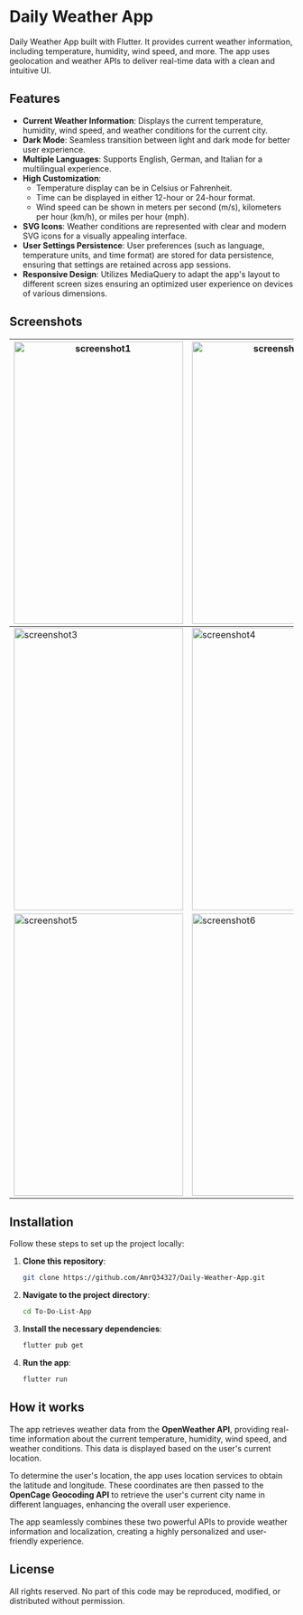 # Daily Weather App

Daily Weather App built with Flutter. It provides current weather information, including temperature, humidity, wind speed, and more. The app uses geolocation and weather APIs to deliver real-time data with a clean and intuitive UI.

## Features
- **Current Weather Information**: Displays the current temperature, humidity, wind speed, and weather conditions for the current city.
- **Dark Mode**: Seamless transition between light and dark mode for better user experience.
- **Multiple Languages**: Supports English, German, and Italian for a multilingual experience.
- **High Customization**:
  - Temperature display can be in Celsius or Fahrenheit.
  - Time can be displayed in either 12-hour or 24-hour format.
  - Wind speed can be shown in meters per second (m/s), kilometers per hour (km/h), or miles per hour (mph).
- **SVG Icons**: Weather conditions are represented with clear and modern SVG icons for a visually appealing interface.
- **User Settings Persistence**: User preferences (such as language, temperature units, and time format) are stored for data persistence, ensuring that settings are retained across app sessions.
- **Responsive Design**: Utilizes MediaQuery to adapt the app's layout to different screen sizes ensuring an optimized user experience on devices of various dimensions.

## Screenshots
| <img src="https://github.com/user-attachments/assets/2e3be931-0616-463e-b515-7e85dd6a1421" height="500" width="300" alt="screenshot1"> | <img src="https://github.com/user-attachments/assets/042cb832-f172-4b0a-9e86-7d47567f1931" height="500" width="300" alt="screenshot2"> |
|-------------------------------------------------|--------------------------------------------------|
| <img src="https://github.com/user-attachments/assets/44075e95-be67-48b0-a610-9fd97d19f95a" height="500" width="300" alt="screenshot3"> | <img src="https://github.com/user-attachments/assets/7335c9fa-ac61-4cdc-8f31-d2d80f111624" height="500" width="300" alt="screenshot4"> |
| <img src="https://github.com/user-attachments/assets/ef56139d-5301-4dae-aed7-fa5916e15844" height="500" width="300" alt="screenshot5"> | <img src="https://github.com/user-attachments/assets/37298d21-69fb-4fa7-bc4c-8914851d45a9" height="500" width="300" alt="screenshot6"> |

## Installation

Follow these steps to set up the project locally:

1. **Clone this repository**:
    ```bash
    git clone https://github.com/AmrQ34327/Daily-Weather-App.git
    ```

2. **Navigate to the project directory**:
    ```bash
    cd To-Do-List-App
    ```

3. **Install the necessary dependencies**:
    ```bash
    flutter pub get
    ```

4. **Run the app**:
    ```bash
    flutter run
    ```




## How it works

The app retrieves weather data from the **OpenWeather API**, providing real-time information about the current temperature, humidity, wind speed, and weather conditions. This data is displayed based on the user's current location.

To determine the user's location, the app uses location services to obtain the latitude and longitude. These coordinates are then passed to the **OpenCage Geocoding API** to retrieve the user's current city name in different languages, enhancing the overall user experience.

The app seamlessly combines these two powerful APIs to provide weather information and localization, creating a highly personalized and user-friendly experience.

## License

All rights reserved. No part of this code may be reproduced, modified, or distributed without permission.

